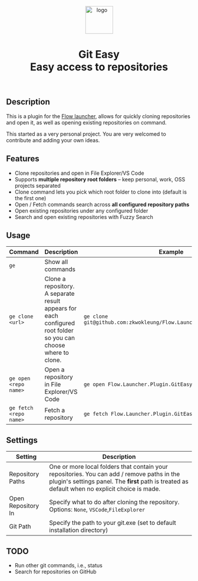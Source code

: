 
<div align="center">
    <img src="https://github.com/zkwokleung/Flow.Launcher.Plugin.GitEasy/blob/main/Flow.Launcher.Plugin.GitEasy/Images/icon.png?raw=true" alt="logo" width="75">
    <h1>Git Easy <br> Easy access to repositories</h1>
    <br>
</div>

## Description

This is a plugin for the [Flow launcher](https://github.com/Flow-Launcher/Flow.Launcher), allows for quickly cloning repositories and open it, as well as opening existing repositories on command.

This started as a very personal project. You are very welcomed to contribute and adding your own ideas.

## Features

* Clone repositories and open in File Explorer/VS Code
* Supports **multiple repository root folders** – keep personal, work, OSS projects separated
* Clone command lets you pick which root folder to clone into (default is the first one)
* Open / Fetch commands search across **all configured repository paths**
* Open existing repositories under any configured folder
* Search and open existing repositories with Fuzzy Search

## Usage

| Command                    | Description                                | Example                                                                   |
|----------------------------|--------------------------------------------|---------------------------------------------------------------------------|
| `` ge ``                   | Show all commands                          |                                                                           |
| `` ge clone <url> ``       | Clone a repository. A separate result appears for each configured root folder so you can choose where to clone. | `` ge clone git@github.com:zkwokleung/Flow.Launcher.Plugin.GitEasy.git `` |
| `` ge open <repo name> ``  | Open a repository in File Explorer/VS Code | `` ge open Flow.Launcher.Plugin.GitEasy ``                                |
| `` ge fetch <repo name> `` | Fetch a repository                         | `` ge fetch Flow.Launcher.Plugin.GitEasy ``                               |

## Settings

| Setting            | Description                                                                                          |
|--------------------|------------------------------------------------------------------------------------------------------|
| Repository Paths   | One or more local folders that contain your repositories. You can add / remove paths in the plugin's settings panel. The **first** path is treated as default when no explicit choice is made. |
| Open Repository In | Specify what to do after cloning the repository. <br> Options: ``None``, ``VSCode``,``FileExplorer`` |
| Git Path           | Specify the path to your git.exe (set to default installation directory)                             |

## TODO

* Run other git commands, i.e., status
* Search for repositories on GitHub
